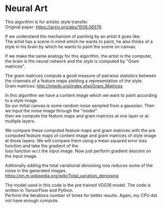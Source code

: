 # Neural Art

This algorithm is for artistic style transfer.    
Original paper: https://arxiv.org/abs/1508.06576

If we understand the mechanism of painting by an artist it goes like:    
The artist has a scene in mind which he wants to paint, he also thinks of a style in his brain by which he wants to paint the scene on canvas.

If we make the same analogy for this algorithm, the artist is the computer,    
the brain is the neural network and the style is computed by "Gram matrices".

The gram matrices compute a good measure of pairwise statistics between the channels of a feature maps yielding a representation of the style.    
Gram matrices: http://mlwiki.org/index.php/Gram_Matrices

In this algorithm we have a content image which we want to paint according to a style image.  
So our initial canvas is some random noise sampled from a gaussian. Then we input the noise image through the "model"   
then we compute the feature maps and gram matrices at one layer or at multiple layers.

We compare these computed feature maps and gram matrices with the pre computed feature maps of content image and gram matrices
of style image at those layers. We will compare them using a mean squared error loss function and take the gradient of the  
loss function w.r.t the input image. Now just perform gradient descent on the input image.

Aditionally adding the total variational denoising loss reduces some of the noise in the generated images.  
https://en.m.wikipedia.org/wiki/Total_variation_denoising

The model used in this code is the pre trained VGG16 model. The code is written in TensorFlow and Python.  
Perform the iterations number of times for better results. Again, my CPU did not have enough compute.
